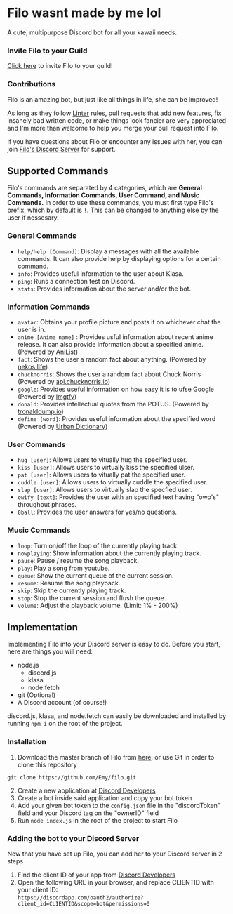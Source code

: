 # Filo wasnt made by me lol
A cute, multipurpose Discord bot for all your kawaii needs.

### Invite Filo to your Guild
[Click here](https://discordapp.com/oauth2/authorize?client_id=475708736908820482&permissions=268725328&scope=bot) to invite Filo to your guild!

### Contributions
Filo is an amazing bot, but just like all things in life, she can be improved! 

As long as they follow [Linter](https://en.wikipedia.org/wiki/Lint_(software)) rules, pull requests that add new features, fix insanely bad written code, or make things look fancier are very appreciated and I'm more than welcome to help you merge your pull request into Filo.

If you have questions about Filo or encounter any issues with her, you can join [Filo's Discord Server](https://discord.gg/jmt2fTp) for support.  

## Supported Commands
Filo's commands are separated by 4 categories, which are __General Commands, Information Commands, User Command, and Music Commands.__ 
In order to use these commands, you must first type Filo's prefix, which by default is `!`. This can be changed to anything else by the user if nessesary.  

### General Commands
- `help/help [Command]`: Display a messages with all the available commands. It can also provide help by displaying options for a certain command.
- `info`: Provides useful information to the user about Klasa. 
- `ping`: Runs a connection test on Discord. 
- `stats`: Provides information about the server and/or the bot.

### Information Commands
- `avatar`: Obtains your profile picture and posts it on whichever chat the user is in. 
- `anime [Anime name]` : Provides usful information about recent anime release. It can also provide information about a specified anime. (Powered by [AniList](https://anilist.co)) 
- `fact`: Shows the user a random fact about anything. (Powered by [nekos.life](https://nekos.life))
- `chucknorris`: Shows the user a random fact about Chuck Norris (Powered by [api.chucknorris.io](https://api.chucknorris.io))
- `google`: Provides useful information on how easy it is to ufse Google (Powered by [lmgtfy](https://lmgtfy.com))
- `donald`: Provides intellectual quotes from the POTUS. (Powered by [tronalddump.io](https://www.tronalddump.io))
- `define [word]`: Provides useful information about the specified word (Powered by [Urban Dictionary](https://www.urbandictionary.com))

### User Commands
- `hug [user]`: Allows users to vitually hug the specified user.
- `kiss [user]`: Allows users to virtually kiss the specified ulser. 
- `pat [user]`: Allows users to vitually pat the specified user. 
- `cuddle [user]`: Allows users to virtually cuddle the specified user. 
- `slap [user]`: Allows users to virtually slap the specfied user. 
- `owify [text]`: Provides the user with an specified text having "owo's" throughout phrases.
- `8ball`: Provides the user answers for yes/no questions. 

### Music Commands
- `loop`: Turn on/off the loop of the currently playing track.
- `nowplaying`: Show information about the currently playing track.
- `pause`: Pause / resume the song playback.
- `play`: Play a song from youtube.
- `queue`: Show the current queue of the current session.
- `resume`: Resume the song playback.
- `skip`: Skip the currently playing track.
- `stop`: Stop the current session and flush the queue.
- `volume`: Adjust the playback volume. (Limit: 1% - 200%)

## Implementation
Implementing Filo into your Discord server is easy to do. Before you start, here are things you will need: 

- node.js
  - discord.js
  - klasa
  - node.fetch
- git (Optional) 
- A Discord account (of course!)

discord.js, klasa, and node.fetch can easily be downloaded and installed by running `npm i` on the root of the project. 

### Installation
1. Download the master branch of Filo from [here](https://github.com/Emy/filo/archive/master.zip), or use Git in order to clone this repository
```
git clone https://github.com/Emy/filo.git
```
2. Create a new application at [Discord Developers](https://discordapp.com/developers/)
3. Create a bot inside said application and copy your bot token
4. Add your given bot token to the `config.json` file in the "discordToken" field and your Discord tag on the "ownerID" field
5. Run `node index.js` in the root of the project to start Filo

### Adding the bot to your Discord Server
Now that you have set up Filo, you can add her to your Discord server in 2 steps

1. Find the client ID of your app from [Discord Developers](https://discordapp.com/developers/)
2. Open the following URL in your browser, and replace CLIENTID with your client ID:\
`https://discordapp.com/oauth2/authorize?client_id=CLIENTID&scope=bot&permissions=0`
